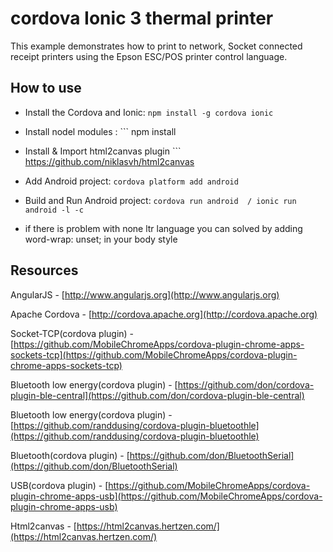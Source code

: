 # cordova Ionic 3 thermal printer

This example demonstrates how to print to network, Socket connected receipt printers using the Epson ESC/POS printer control language.


## How to use

* Install the Cordova and Ionic: ``` npm install -g cordova ionic ```
* Install nodel modules : ``` npm install
* Install & Import html2canvas plugin ``` https://github.com/niklasvh/html2canvas
* Add Android project: ``` cordova platform add android ``` 
* Build and Run Android project: ``` cordova run android  / ionic run android -l -c ``` 

* if there is problem with none ltr language you can solved by adding word-wrap: unset; in your body style

## Resources

AngularJS - [http://www.angularjs.org](http://www.angularjs.org)

Apache Cordova - [http://cordova.apache.org](http://cordova.apache.org)

Socket-TCP(cordova plugin) - [https://github.com/MobileChromeApps/cordova-plugin-chrome-apps-sockets-tcp](https://github.com/MobileChromeApps/cordova-plugin-chrome-apps-sockets-tcp)

Bluetooth low energy(cordova plugin) - [https://github.com/don/cordova-plugin-ble-central](https://github.com/don/cordova-plugin-ble-central)

Bluetooth low energy(cordova plugin) - [https://github.com/randdusing/cordova-plugin-bluetoothle](https://github.com/randdusing/cordova-plugin-bluetoothle)

Bluetooth(cordova plugin) - [https://github.com/don/BluetoothSerial](https://github.com/don/BluetoothSerial)

USB(cordova plugin) - [https://github.com/MobileChromeApps/cordova-plugin-chrome-apps-usb](https://github.com/MobileChromeApps/cordova-plugin-chrome-apps-usb)

Html2canvas - [https://html2canvas.hertzen.com/](https://html2canvas.hertzen.com/)
